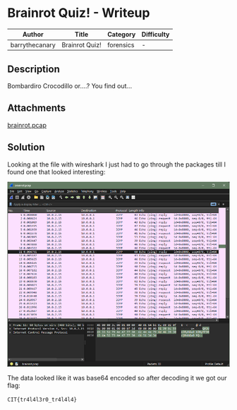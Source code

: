 # Brainrot Quiz! - Writeup

| Author           | Title             | Category   | Difficulty |
|------------------|-------------------|------------|------------|
| barrythecanary | Brainrot Quiz! | forensics | - |

## Description

Bombardiro Crocodillo or....? You find out...

## Attachments

[brainrot.pcap](./brainrot.pcap)

## Solution

Looking at the file with wireshark I just had to go through the packages till I found one that looked interesting:

![alt text](image.png)

The data looked like it was base64 encoded so after decoding it we got our flag:

`CIT{tr4l4l3r0_tr4l4l4}`